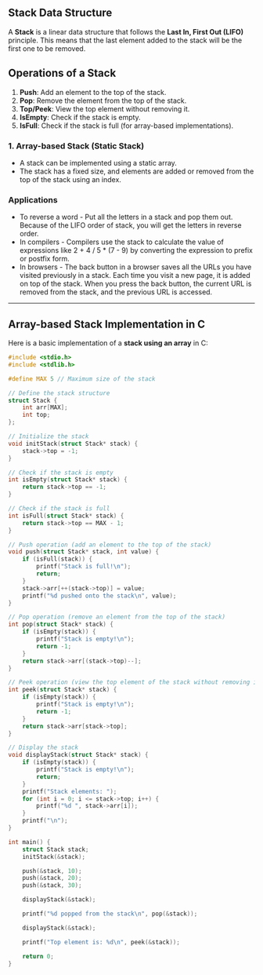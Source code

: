 ## Stack Data Structure

A **Stack** is a linear data structure that follows the **Last In, First Out (LIFO)** principle. This means that the last element added to the stack will be the first one to be removed.

## Operations of a Stack
1. **Push**: Add an element to the top of the stack.
2. **Pop**: Remove the element from the top of the stack.
3. **Top/Peek**: View the top element without removing it.
4. **IsEmpty**: Check if the stack is empty.
5. **IsFull**: Check if the stack is full (for array-based implementations).

### 1. **Array-based Stack (Static Stack)**
- A stack can be implemented using a static array.
- The stack has a fixed size, and elements are added or removed from the top of the stack using an index.

### Applications

- To reverse a word - Put all the letters in a stack and pop them out. Because of the LIFO order of stack, you will get the letters in reverse order.
- In compilers - Compilers use the stack to calculate the value of expressions like 2 + 4 / 5 * (7 - 9) by converting the expression to prefix or postfix form.
- In browsers - The back button in a browser saves all the URLs you have visited previously in a stack. Each time you visit a new page, it is added on top of the stack. When you press the back button, the current URL is removed from the stack, and the previous URL is accessed.


---

## Array-based Stack Implementation in C

Here is a basic implementation of a **stack using an array** in C:

```c
#include <stdio.h>
#include <stdlib.h>

#define MAX 5 // Maximum size of the stack

// Define the stack structure
struct Stack {
    int arr[MAX];
    int top;
};

// Initialize the stack
void initStack(struct Stack* stack) {
    stack->top = -1;
}

// Check if the stack is empty
int isEmpty(struct Stack* stack) {
    return stack->top == -1;
}

// Check if the stack is full
int isFull(struct Stack* stack) {
    return stack->top == MAX - 1;
}

// Push operation (add an element to the top of the stack)
void push(struct Stack* stack, int value) {
    if (isFull(stack)) {
        printf("Stack is full!\n");
        return;
    }
    stack->arr[++(stack->top)] = value;
    printf("%d pushed onto the stack\n", value);
}

// Pop operation (remove an element from the top of the stack)
int pop(struct Stack* stack) {
    if (isEmpty(stack)) {
        printf("Stack is empty!\n");
        return -1;
    }
    return stack->arr[(stack->top)--];
}

// Peek operation (view the top element of the stack without removing it)
int peek(struct Stack* stack) {
    if (isEmpty(stack)) {
        printf("Stack is empty!\n");
        return -1;
    }
    return stack->arr[stack->top];
}

// Display the stack
void displayStack(struct Stack* stack) {
    if (isEmpty(stack)) {
        printf("Stack is empty!\n");
        return;
    }
    printf("Stack elements: ");
    for (int i = 0; i <= stack->top; i++) {
        printf("%d ", stack->arr[i]);
    }
    printf("\n");
}

int main() {
    struct Stack stack;
    initStack(&stack);

    push(&stack, 10);
    push(&stack, 20);
    push(&stack, 30);

    displayStack(&stack);

    printf("%d popped from the stack\n", pop(&stack));

    displayStack(&stack);

    printf("Top element is: %d\n", peek(&stack));

    return 0;
}
```
